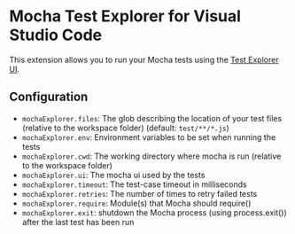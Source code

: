 # Mocha Test Explorer for Visual Studio Code

This extension allows you to run your Mocha tests using the 
[Test Explorer UI](https://marketplace.visualstudio.com/items?itemName=hbenl.vscode-test-explorer).

## Configuration

* `mochaExplorer.files`: The glob describing the location of your test files (relative to the workspace folder) (default: `test/**/*.js`)
* `mochaExplorer.env`: Environment variables to be set when running the tests
* `mochaExplorer.cwd`: The working directory where mocha is run (relative to the workspace folder)
* `mochaExplorer.ui`: The mocha ui used by the tests
* `mochaExplorer.timeout`: The test-case timeout in milliseconds
* `mochaExplorer.retries`: The number of times to retry failed tests
* `mochaExplorer.require`: Module(s) that Mocha should require()
* `mochaExplorer.exit`: shutdown the Mocha process (using process.exit()) after the last test has been run
